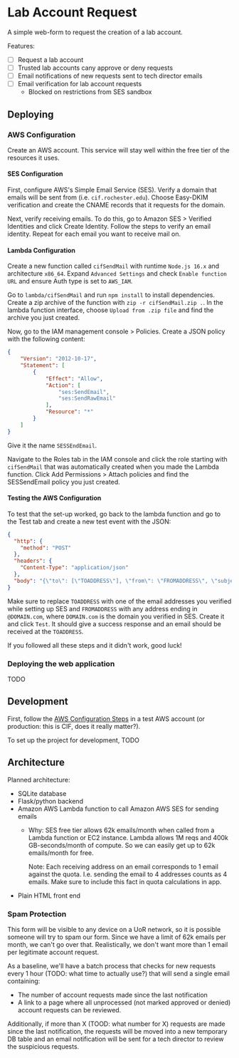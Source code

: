 # Lab Account Request

A simple web-form to request the creation of a lab account.

Features:
- [ ] Request a lab account
- [ ] Trusted lab accounts cany approve or deny requests
- [ ] Email notifications of new requests sent to tech director emails
- [ ] Email verification for lab account requests
  - Blocked on restrictions from SES sandbox

## Deploying

### AWS Configuration

Create an AWS account. This service will stay well within the free tier of the
resources it uses.

#### SES Configuration

First, configure AWS's Simple Email Service (SES). Verify a domain that emails
will be sent from (i.e. `cif.rochester.edu`). Choose Easy-DKIM verification and
create the CNAME records that it requests for the domain.

Next, verify receiving emails. To do this, go to Amazon SES > Verified 
Identities and click Create Identity. Follow the steps to verify an email
identity. Repeat for each email you want to receive mail on.

#### Lambda Configuration

Create a new function called `cifSendMail` with runtime `Node.js 16.x` and
architecture `x86_64`. Expand `Advanced Settings` and check
`Enable function URL` and ensure Auth type is set to `AWS_IAM`.

Go to `lambda/cifSendMail` and run `npm install` to install dependencies.
Create a zip archive of the function with `zip -r cifSendMail.zip .`. In the 
lambda function interface, choose `Upload from .zip file` and find the archive 
you just created.

Now, go to the IAM management console > Policies. Create a JSON policy with
the following content:

```json
{
    "Version": "2012-10-17",
    "Statement": [
        {
            "Effect": "Allow",
            "Action": [
                "ses:SendEmail",
                "ses:SendRawEmail"
            ],
            "Resource": "*"
        }
    ]
}
```

Give it the name `SESSEndEmail`.

Navigate to the Roles tab in the IAM console and click the role starting with
`cifSendMail` that was automatically created when you made the Lambda function.
Click Add Permissions > Attach policies and find the SESSendEmail policy you
just created.

#### Testing the AWS Configuration

To test that the set-up worked, go back to the lambda function and go to the
Test tab and create a new test event with the JSON:

```json
{
  "http": {
    "method": "POST"
  },
  "headers": {
    "Content-Type": "application/json"
  },
  "body": "{\"to\": [\"TOADDRESS\"], \"from\": \"FROMADDRESS\", \"subject\": \"Test email\", \"message\": \"Hello world\"}"
}
```

Make sure to replace `TOADDRESS` with one of the email addresses you verified
while setting up SES and `FROMADDRESS` with any address ending in
`@DOMAIN.com`, where `DOMAIN.com` is the domain you verified in SES. Create it
and click `Test`. It should give a success response and an email should be
received at the `TOADDRESS`.

If you followed all these steps and it didn't work, good luck!

### Deploying the web application

TODO

## Development

First, follow the [AWS Configuration Steps](#AWS_Configuration) in a test AWS
account (or production: this is CIF, does it really matter?).

To set up the project for development, TODO

## Architecture

Planned architecture:
- SQLite database
- Flask/python backend
- Amazon AWS Lambda function to call Amazon AWS SES for sending emails
  - Why: SES free tier allows 62k emails/month when called from a Lambda
    function or EC2 instance. Lambda allows 1M reqs and 400k GB-seconds/month
    of compute. So we can easily get up to 62k emails/month for free.

    Note: Each receiving address on an email corresponds to 1 email against the
    quota. I.e. sending the email to 4 addresses counts as 4 emails. Make sure
    to include this fact in quota calculations in app.
- Plain HTML front end

### Spam Protection

This form will be visible to any device on a UoR network, so it is possible
someone will try to spam our form. Since we have a limit of 62k emails per
month, we can't go over that. Realistically, we don't want more than 1 email per
legitimate account request.

As a baseline, we'll have a batch process that checks for new requests every
1 hour (TODO: what time to actually use?) that will send a single email
containing:

- The number of account requests made since the last notification
- A link to a page where all unprocessed (not marked approved or denied) 
  account requests can be reviewed.

Additionally, if more than X (TOOD: what number for X) requests are made since
the last notification, the requests will be moved into a new temporary DB table
and an email notification will be sent for a tech director to review the
suspicious requests.
